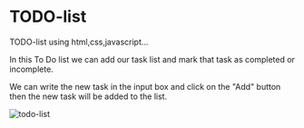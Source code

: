 # TODO-list
TODO-list using html,css,javascript...

In this To Do list we can add our task list and mark that task as completed or incomplete.

We can write the new task in the input box and click on the "Add" button then the new task will be added to the list.

![todo-list](https://github.com/saithra/TODO-list/assets/149575617/66299150-c261-4a3f-abfc-bc765785e545)

